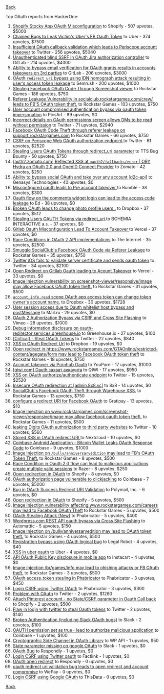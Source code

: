 [Back](../README.md)

Top OAuth reports from HackerOne:

1. [Shopify Stocky App OAuth Misconfiguration](https://hackerone.com/reports/740989) to Shopify - 507 upvotes, $5000
2. [Chained Bugs to Leak Victim's Uber's FB Oauth Token](https://hackerone.com/reports/202781) to Uber - 374 upvotes, $7500
3. [Insufficient OAuth callback validation which leads to Periscope account takeover](https://hackerone.com/reports/110293) to Twitter - 256 upvotes, $5040
4. [Unauthenticated blind SSRF in OAuth Jira authorization controller](https://hackerone.com/reports/398799) to GitLab - 214 upvotes, $4000
5. [Ability to bypass email verification for OAuth grants results in accounts takeovers on 3rd parties](https://hackerone.com/reports/922456) to GitLab - 206 upvotes, $3000
6. [OAuth `redirect_uri` bypass using IDN homograph attack resulting in user's access token leakage](https://hackerone.com/reports/861940) to Semrush - 200 upvotes, $1000
7. [Stealing Facebook OAuth Code Through Screenshot viewer](https://hackerone.com/reports/488269) to Rockstar Games - 186 upvotes, $750
8. [Referer Leakage Vulnerability in  socialclub.rockstargames.com/crew/ leads to FB'S OAuth token theft.](https://hackerone.com/reports/787160) to Rockstar Games - 103 upvotes, $750
9. [User account compromised authentication bypass via oauth token impersonation](https://hackerone.com/reports/739321) to PicsArt - 89 upvotes, $0
10. [Incorrect details on OAuth permissions screen allows DMs to be read without permission](https://hackerone.com/reports/434763) to Twitter - 71 upvotes, $2940
11. [Facebook OAuth Code Theft through referer leakage on support.rockstargames.com](https://hackerone.com/reports/482743) to Rockstar Games - 66 upvotes, $750
12. [CSRF on Periscope Web OAuth authorization endpoint ](https://hackerone.com/reports/215381) to Twitter - 61 upvotes, $2520
13. [Stealing Users OAuth Tokens through redirect_uri parameter](https://hackerone.com/reports/665651) to TTS Bug Bounty - 50 upvotes, $750
14. [[auth2.zomato.com] Reflected XSS at `oauth2/fallbacks/error` | ORY Hydra an OAuth 2.0 and OpenID Connect Provider](https://hackerone.com/reports/456333) to Zomato - 42 upvotes, $250
15. [Ability to bypass social OAuth and take over any account [d2c-api]](https://hackerone.com/reports/729960) to Genasys Technologies - 40 upvotes, $0
16. [Misconfigured oauth leads to Pre account takeover ](https://hackerone.com/reports/1074047) to Bumble - 38 upvotes, $300
17. [Oauth flow on the comments widget login can lead to the access code leakage](https://hackerone.com/reports/292783) to Ed - 38 upvotes, $0
18. [Broken OAuth leads to change photo profile users .](https://hackerone.com/reports/642475) to Dropbox - 37 upvotes, $512
19. [Stealing Users OAUTH Tokens via redirect_uri ](https://hackerone.com/reports/405100) to BOHEMIA INTERACTIVE a.s. - 37 upvotes, $0
20. [Gitlab Oauth Misconfiguration Lead To Account Takeover ](https://hackerone.com/reports/541701) to Vercel - 37 upvotes, $0
21. [Race Conditions in OAuth 2 API implementations](https://hackerone.com/reports/55140) to The Internet - 35 upvotes, $2500
22. [Smuggle SocialClub's Facebook OAuth Code via Referer Leakage](https://hackerone.com/reports/342709) to Rockstar Games - 35 upvotes, $750
23. [Twitter iOS fails to validate server certificate and sends oauth token](https://hackerone.com/reports/168538) to Twitter - 34 upvotes, $2100
24. [Open Redirect on Gitllab Oauth leading to Acount Takeover](https://hackerone.com/reports/677617) to Vercel - 33 upvotes, $0
25. [Image Injection vulnerability on screenshot-viewer/responsive/image may allow Facebook OAuth token theft.](https://hackerone.com/reports/655288) to Rockstar Games - 31 upvotes, $500
26. [`account_info.read` scope OAuth app access token can change token owner's account name.](https://hackerone.com/reports/1031240) to Dropbox - 30 upvotes, $1728
27. [User session access due to Oauth whitelist host bypass and postMessage](https://hackerone.com/reports/875938) to Mail.ru - 29 upvotes, $0
28. [OAuth 2 Authorization Bypass via CSRF and Cross Site Flashing](https://hackerone.com/reports/136582) to Vimeo - 28 upvotes, $1000
29. [Debug information disclosure on oauth-redirector.services.greenhouse.io](https://hackerone.com/reports/315205) to Greenhouse.io - 27 upvotes, $100
30. [[Critical] - Steal OAuth Tokens](https://hackerone.com/reports/131202) to Twitter - 22 upvotes, $840
31. [XSS in OAuth Redirect Url](https://hackerone.com/reports/163707) to Dropbox - 19 upvotes, $0
32. [Open redirect in https://www.rockstargames.com/GTAOnline/restricted-content/agegate/form may lead to Facebook OAuth token theft](https://hackerone.com/reports/798121) to Rockstar Games - 18 upvotes, $750
33. [Account takeover via Pornhub Oauth](https://hackerone.com/reports/192648) to YouPorn - 17 upvotes, $1000
34. [[qiwi.com] Oauth захват аккаунта](https://hackerone.com/reports/159507) to QIWI - 17 upvotes, $950
35. [XSS on OAuth authorize/authenticate endpoint](https://hackerone.com/reports/87040) to Twitter - 15 upvotes, $2520
36. [Insecure OAuth redirection at [admin.8x8.vc]](https://hackerone.com/reports/770548) to 8x8 - 14 upvotes, $0
37. [SocialClub's Facebook OAuth Theft through Warehouse XSS.](https://hackerone.com/reports/316948) to Rockstar Games - 13 upvotes, $750
38. [configure a redirect URI for Facebook OAuth](https://hackerone.com/reports/140432) to Gratipay - 13 upvotes, $10
39. [Image Injection on www.rockstargames.com/screenshot-viewer/responsive/image may allow facebook oauth token theft.](https://hackerone.com/reports/497655) to Rockstar Games - 11 upvotes, $500
40. [leaking Digits OAuth authorization to third party websites](https://hackerone.com/reports/166942) to Twitter - 10 upvotes, $560
41. [Stored XSS in OAuth redirect URI ](https://hackerone.com/reports/261138) to Nextcloud - 10 upvotes, $0
42. [Coinbase Android Application - Bitcoin Wallet Leaks OAuth Response Code](https://hackerone.com/reports/5314) to Coinbase - 9 upvotes, $1000
43. [Image Injection on `/bully/anniversaryedition` may lead to FB's OAuth Token Theft.](https://hackerone.com/reports/659784) to Rockstar Games - 8 upvotes, $500
44. [Race Condition in Oauth 2.0 flow can lead to malicious applications create multiple valid sessions](https://hackerone.com/reports/699112) to Razer - 8 upvotes, $250
45. [Open redirection in OAuth](https://hackerone.com/reports/405697) to Shopify - 8 upvotes, $0
46. [OAuth authorization page vulnerable to clickjacking](https://hackerone.com/reports/65825) to Coinbase - 7 upvotes, $5000
47. [Bug in OAuth Success Redirect URI Validation](https://hackerone.com/reports/753547) to Polymail, Inc. - 6 upvotes, $0
48. [Open redirection in OAuth](https://hackerone.com/reports/55525) to Shopify - 5 upvotes, $500
49. [Image Injection vulnerability affecting www.rockstargames.com/careers may lead to Facebook OAuth Theft](https://hackerone.com/reports/491654) to Rockstar Games - 5 upvotes, $500
50. [OAuth Stealing Attack (New)](https://hackerone.com/reports/3930) to Phabricator - 5 upvotes, $400
51. [Wordpress.com REST API oauth bypass via Cross Site Flashing](https://hackerone.com/reports/176308) to Automattic - 5 upvotes, $150
52. [Image Injection on /bully/anniversaryedition may lead to OAuth token theft.](https://hackerone.com/reports/498358) to Rockstar Games - 4 upvotes, $500
53. [Registration bypass using OAuth logical bug](https://hackerone.com/reports/64946) to Legal Robot - 4 upvotes, $40
54. [XSS in uber oauth](https://hackerone.com/reports/131052) to Uber - 4 upvotes, $0
55. [API OAuth Public Key disclosure in mobile app](https://hackerone.com/reports/160120) to Instacart - 4 upvotes, $0
56. [Image injection /br/games/info may lead to phishing attacks or FB OAuth theft.](https://hackerone.com/reports/510388) to Rockstar Games - 3 upvotes, $500
57. [OAuth access_token stealing in Phabricator](https://hackerone.com/reports/3596) to Phabricator - 3 upvotes, $450
58. [Login CSRF using Twitter OAuth](https://hackerone.com/reports/2228) to Phabricator - 3 upvotes, $300
59. [Problem with OAuth](https://hackerone.com/reports/46485) to Twitter - 2 upvotes, $1260
60. [Attach Pinterest account - no State/CSRF parameter in Oauth Call back](https://hackerone.com/reports/111218) to Shopify - 2 upvotes, $500
61. [Flaw in login with twitter to steal Oauth tokens](https://hackerone.com/reports/44492) to Twitter - 2 upvotes, $140
62. [Broken Authentication (including Slack OAuth bugs)](https://hackerone.com/reports/2559) to Slack - 2 upvotes, $100
63. [OAUTH pemission set as true= lead to authorize malicious application](https://hackerone.com/reports/87561) to Coinbase - 1 upvotes, $100
64. [Cryptographic Side Channel in OAuth Library](https://hackerone.com/reports/31168) to WP API - 1 upvotes, $50
65. [State parameter missing on google OAuth](https://hackerone.com/reports/2688) to Slack - 1 upvotes, $0
66. [OAuth Bug](https://hackerone.com/reports/9460) to Respondly - 1 upvotes, $0
67. [Login CSRF using Twitter oauth](https://hackerone.com/reports/13555) to Factlink - 1 upvotes, $0
68. [OAuth open redirect](https://hackerone.com/reports/7900) to Respondly - 0 upvotes, $0
69. [oauth redirect uri validation bug leads to open redirect and account compromise](https://hackerone.com/reports/20661) to WePay - 0 upvotes, $0
70. [Login CSRF using Google OAuth](https://hackerone.com/reports/118737) to ThisData - 0 upvotes, $0


[Back](../README.md)